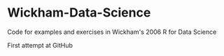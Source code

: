 # Wickham-Data-Science
Code for examples and exercises in Wickham's 2006 R for Data Science

First attempt at GitHub
